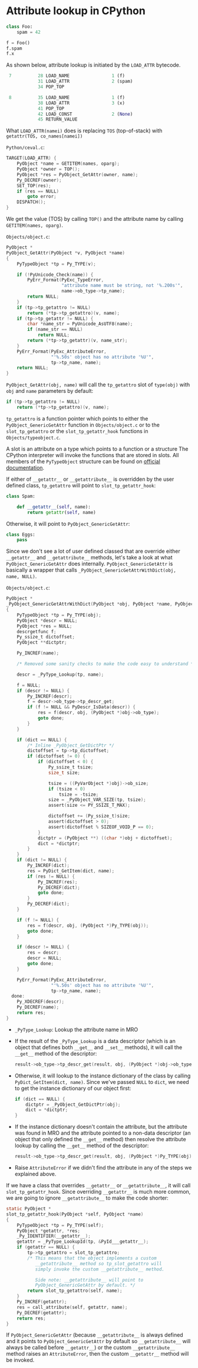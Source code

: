 # Attribute lookup in CPython

```py
class Foo:
    spam = 42

f = Foo()
f.spam
f.x
```

As shown below, attribute lookup is initiated by the `LOAD_ATTR` bytecode.

```py
 7          28 LOAD_NAME                1 (f)
            31 LOAD_ATTR                2 (spam)
            34 POP_TOP

 8          35 LOAD_NAME                1 (f)
            38 LOAD_ATTR                3 (x)
            41 POP_TOP
            42 LOAD_CONST               2 (None)
            45 RETURN_VALUE
```

What `LOAD_ATTR(namei)` does is replacing `TOS` (top-of-stack) with
`getattr(TOS, co_names[namei])`

`Python/ceval.c`:

```c
TARGET(LOAD_ATTR) {
    PyObject *name = GETITEM(names, oparg);
    PyObject *owner = TOP();
    PyObject *res = PyObject_GetAttr(owner, name);
    Py_DECREF(owner);
    SET_TOP(res);
    if (res == NULL)
        goto error;
    DISPATCH();
}
```

We get the value (TOS) by calling `TOP()` and the attribute name by calling
`GETITEM(names, oparg)`.


`Objects/object.c`:

```c
PyObject *
PyObject_GetAttr(PyObject *v, PyObject *name)
{
    PyTypeObject *tp = Py_TYPE(v);

    if (!PyUnicode_Check(name)) {
        PyErr_Format(PyExc_TypeError,
                     "attribute name must be string, not '%.200s'",
                     name->ob_type->tp_name);
        return NULL;
    }
    if (tp->tp_getattro != NULL)
        return (*tp->tp_getattro)(v, name);
    if (tp->tp_getattr != NULL) {
        char *name_str = PyUnicode_AsUTF8(name);
        if (name_str == NULL)
            return NULL;
        return (*tp->tp_getattr)(v, name_str);
    }
    PyErr_Format(PyExc_AttributeError,
                 "'%.50s' object has no attribute '%U'",
                 tp->tp_name, name);
    return NULL;
}
```

`PyObject_GetAttr(obj, name)` will call the `tp_getattro` slot of `type(obj)`
with `obj` and `name` parameters by default:

```c
if (tp->tp_getattro != NULL)
    return (*tp->tp_getattro)(v, name);
```

`tp_getattro` is a function pointer which points to either the
`PyObject_GenericGetAttr` function in `Objects/object.c` or to the
`slot_tp_getattro` or the `slot_tp_getattr_hook` functions in
`Objects/typeobject.c`.

A slot is an attribute on a type which points to a function or a structure
The CPython interpreter will invoke the functions that are stored in slots.
All members of the `PyTypeObject` structure can be found on [official
documentation](https://docs.python.org/3/c-api/typeobj.html).

If either of `__getattr__` or `__getattribute__` is overridden by the user
defined class, `tp_getattro` will point to `slot_tp_getattr_hook`:

```py
class Spam:

    def __getattr__(self, name):
        return getattr(self, name)
```

Otherwise, it will point to `PyObject_GenericGetAttr`:

```py
class Eggs:
    pass
```

Since we don't see a lot of user defined classed that are override either
`__getattr__` and `__getattribute__` methods, let's take a look at what
`PyObject_GenericGetAttr` does internally. `PyObject_GenericGetAttr` is
basically a wrapper that calls `_PyObject_GenericGetAttrWithDict(obj, name,
NULL)`.

`Objects/object.c`:

```c
PyObject *
_PyObject_GenericGetAttrWithDict(PyObject *obj, PyObject *name, PyObject *dict)
{
    PyTypeObject *tp = Py_TYPE(obj);
    PyObject *descr = NULL;
    PyObject *res = NULL;
    descrgetfunc f;
    Py_ssize_t dictoffset;
    PyObject **dictptr;

    Py_INCREF(name);

    /* Removed some sanity checks to make the code easy to understand */

    descr = _PyType_Lookup(tp, name);

    f = NULL;
    if (descr != NULL) {
        Py_INCREF(descr);
        f = descr->ob_type->tp_descr_get;
        if (f != NULL && PyDescr_IsData(descr)) {
            res = f(descr, obj, (PyObject *)obj->ob_type);
            goto done;
        }
    }

    if (dict == NULL) {
        /* Inline _PyObject_GetDictPtr */
        dictoffset = tp->tp_dictoffset;
        if (dictoffset != 0) {
            if (dictoffset < 0) {
                Py_ssize_t tsize;
                size_t size;

                tsize = ((PyVarObject *)obj)->ob_size;
                if (tsize < 0)
                    tsize = -tsize;
                size = _PyObject_VAR_SIZE(tp, tsize);
                assert(size <= PY_SSIZE_T_MAX);

                dictoffset += (Py_ssize_t)size;
                assert(dictoffset > 0);
                assert(dictoffset % SIZEOF_VOID_P == 0);
            }
            dictptr = (PyObject **) ((char *)obj + dictoffset);
            dict = *dictptr;
        }
    }
    if (dict != NULL) {
        Py_INCREF(dict);
        res = PyDict_GetItem(dict, name);
        if (res != NULL) {
            Py_INCREF(res);
            Py_DECREF(dict);
            goto done;
        }
        Py_DECREF(dict);
    }

    if (f != NULL) {
        res = f(descr, obj, (PyObject *)Py_TYPE(obj));
        goto done;
    }

    if (descr != NULL) {
        res = descr;
        descr = NULL;
        goto done;
    }

    PyErr_Format(PyExc_AttributeError,
                 "'%.50s' object has no attribute '%U'",
                 tp->tp_name, name);
  done:
    Py_XDECREF(descr);
    Py_DECREF(name);
    return res;
}
```

* `_PyType_Lookup`: Lookup the attribute name in MRO
* If the result of the `_PyType_Lookup` is a data descriptor (which is an
  object that defines both `__get__` and `__set__` methods), it will call the
  `__get__` method of the descriptor:

  ```c
  result->ob_type->tp_descr_get(result, obj, (PyObject *)obj->ob_type);
  ```
* Otherwise, it will lookup to the instance dictionary of the class by
  calling `PyDict_GetItem(dict, name)`. Since we've passed `NULL` to `dict`,
  we need to get the instance dictionary of our object first:

  ```c
  if (dict == NULL) {
      dictptr = _PyObject_GetDictPtr(obj);
      dict = *dictptr;
  }
  ```
* If the instance dictionary doesn't contain the attribute, but the attribute
  was found in MRO and the attribute pointed to a non-data descriptor (an
  object that only defined the `__get__` method) then resolve the attribute
  lookup by calling the `__get__` method of the descriptor:

  ```c
  result->ob_type->tp_descr_get(result, obj, (PyObject *)Py_TYPE(obj));
  ```
* Raise `AttributeError` if we didn't find the attribute in any of the steps
  we explained above.

If we have a class that overrides `__getattr__` or `__getattribute__`, it will
call `slot_tp_getattr_hook`. Since overriding `__getattr__` is much more
common, we are going to ignore `__getattribute__` to make the code shorter:

```c
static PyObject *
slot_tp_getattr_hook(PyObject *self, PyObject *name)
{
    PyTypeObject *tp = Py_TYPE(self);
    PyObject *getattr, *res;
    _Py_IDENTIFIER(__getattr__);
    getattr = _PyType_LookupId(tp, &PyId___getattr__);
    if (getattr == NULL) {
        tp->tp_getattro = slot_tp_getattro;
        /* This means that the object implements a custom
           __getattribute__ method so tp_slot_getattro will
           simply invoke the custom __getattribute__ method.

           Side note: __getattribute__ will point to
           PyObject_GenericGetAttr by default. */
        return slot_tp_getattro(self, name);
    }
    Py_INCREF(getattr);
    res = call_attribute(self, getattr, name);
    Py_DECREF(getattr);
    return res;
}
```

If `PyObject_GenericGetAttr` (because `__getattribute__` is always defined and
it points to `PyObject_GenericGetAttr` by default so `__getattribute__` will
always be called before `__getattr__`) or the custom `__getattribute__` method
raises an `AttributeError`, then the custom `__getattr__` method will be
invoked.
